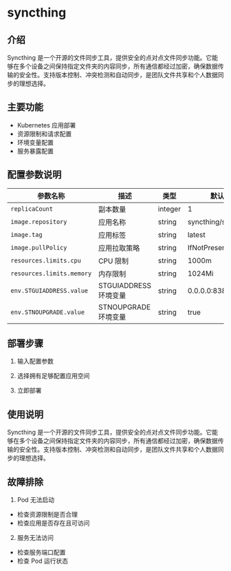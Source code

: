 # syncthing

## 介绍
Syncthing 是一个开源的文件同步工具，提供安全的点对点文件同步功能。它能够在多个设备之间保持指定文件夹的内容同步，所有通信都经过加密，确保数据传输的安全性。支持版本控制、冲突检测和自动同步，是团队文件共享和个人数据同步的理想选择。

## 主要功能
- Kubernetes 应用部署
- 资源限制和请求配置
- 环境变量配置
- 服务暴露配置

## 配置参数说明
| 参数名称 | 描述 | 类型 | 默认值 |
|---------|-----|------|--------|
| `replicaCount` | 副本数量 | integer | 1 |
| `image.repository` | 应用名称 | string | syncthing/syncthing |
| `image.tag` | 应用标签 | string | latest |
| `image.pullPolicy` | 应用拉取策略 | string | IfNotPresent |
| `resources.limits.cpu` | CPU 限制 | string | 1000m |
| `resources.limits.memory` | 内存限制 | string | 1024Mi |
| `env.STGUIADDRESS.value` | STGUIADDRESS 环境变量 | string | 0.0.0.0:8384 |
| `env.STNOUPGRADE.value` | STNOUPGRADE 环境变量 | string | true |

## 部署步骤
1. 输入配置参数

2. 选择拥有足够配置应用空间

3. 立即部署

## 使用说明
Syncthing 是一个开源的文件同步工具，提供安全的点对点文件同步功能。它能够在多个设备之间保持指定文件夹的内容同步，所有通信都经过加密，确保数据传输的安全性。支持版本控制、冲突检测和自动同步，是团队文件共享和个人数据同步的理想选择。

## 故障排除
1. Pod 无法启动
  - 检查资源限制是否合理
  - 检查应用是否存在且可访问
  
2. 服务无法访问
  - 检查服务端口配置
  - 检查 Pod 运行状态
